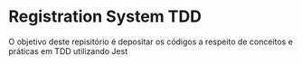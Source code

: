 # Registration System TDD

O objetivo deste repisitório é depositar os códigos a respeito de conceitos e práticas em TDD utilizando Jest